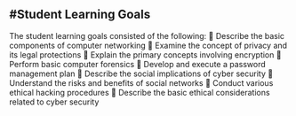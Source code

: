 #Student Learning Goals
---
The student learning goals consisted of the following:
   Describe the basic components of computer networking
   Examine the concept of privacy and its legal protections
   Explain the primary concepts involving encryption
   Perform basic computer forensics
   Develop and execute a password management plan
   Describe the social implications of cyber security
   Understand the risks and benefits of social networks
   Conduct various ethical hacking procedures
   Describe the basic ethical considerations related to cyber security
